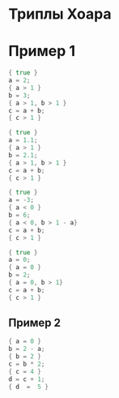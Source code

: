 # Триплы Хоара

# Пример 1

~~~go
{ true }
a = 2;
{ a > 1 }
b = 3;
{ a > 1, b > 1 }
c = a + b;
{ c > 1 }
~~~

~~~go
{ true }
a = 1.1;
{ a > 1 }
b = 2.1;
{ a > 1, b > 1 }
c = a + b;
{ c > 1 }
~~~

~~~go
{ true }
a = -3;
{ a < 0 }
b = 6;
{ a < 0, b > 1 - a}
c = a + b;
{ c > 1 }
~~~

~~~go
{ true }
a = 0;
{ a = 0 }
b = 2;
{ a = 0, b > 1}
c = a + b;
{ c > 1 }
~~~

## Пример 2

~~~go
{ a = 0 } 
b = 2 - a;
{ b = 2 } 
c = b * 2; 
{ c = 4 }
d = c + 1;
{ d  =  5 }
~~~